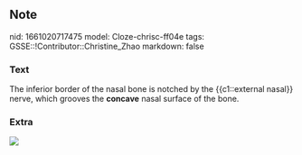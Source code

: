 ## Note
nid: 1661020717475
model: Cloze-chrisc-ff04e
tags: GSSE::!Contributor::Christine_Zhao
markdown: false

### Text
<div>
  <div>
    <div>
      <div>
        The inferior border of the nasal bone is notched by the
        {{c1::external nasal}} nerve, which grooves the
        <b>concave</b> nasal surface of the bone.
      </div>
    </div>
  </div>
</div>

### Extra
<img src="paste-0eaeb2d0244eb2ccbced562494ef9450328b231c.jpg">
